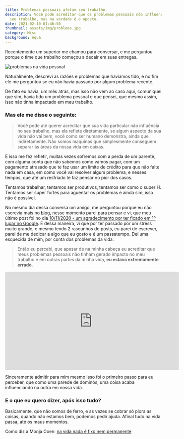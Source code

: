 ```yaml
---
title: Problemas pessoais afetam seu trabalho
description: Você pode acreditar que os problemas pessoais não influenciam no
  seu trabalho, mas na verdade é o oposto.
date: 2021-02-10 01:46:50
thumbnail: assets/img/problems.jpg
category: Misc
background: Aqua
---
```

Recentemente um superior me chamou para conversar, e me perguntou porque o time que trabalho começou a decair em suas entregas.

![problemas na vida pessoal](assets/img/problems.jpg "problemas na vida pessoal")

Naturalmente, descrevi as razões e problemas que havíamos tido, e no fim ele me perguntou se eu não havia passado por algum problema recente.

De fato eu havia, um mês atrás, mas isso não vem ao caso aqui, comuniquei que sim, havia tido um problema pessoal e que pensei, que mesmo assim, isso não tinha impactado em meu trabalho.

### Mas ele me disse o seguinte:

> Você pode até querer acreditar que sua vida particular não influência no seu trabalho, mas ela reflete diretamente, se algum aspecto da sua vida não vai bem, você como ser humano demonstra, ainda que indiretamente. Não somos maquinas que simplesmente conseguem separar ás áreas da nossa vida em caixas.

E isso me fez refletir, muitas vezes sofremos com a perda de um parente, com  alguma conta que não sabemos como vamos pagar, com um pagamento atrasado que te faz usar um limite de crédito para que não falte nada em casa, em como você vai resolver algum problema, e nesses tempos, que até um resfriado te faz pensar no pior dos casos.

Tentamos trabalhar, tentamos ser produtivos, tentamos ser como o super H. Tentamos ser super fortes para aguentar os problemas e ainda sim, isso não é possível.

No mesmo dia dessa conversa um amigo, me perguntou porque eu não escrevia mais no [blog](https://jorgemendes.com.br/), nesse momento parei para pensar e vi, que meu último post foi no dia [10/11/2020 - um agradecimento por ter ficado em 1º lugar no Google](https://jorgemendes.com.br/primeiro-lugar-no-google/). E dessa maneira, vi que por ter passado por um stress muito grande, e mesmo tendo 2 rascunhos de posts, eu parei de escrever, parei de me dedicar a algo que eu gosto e é um passatempo. Dei uma esquecida de mim, por conta dos problemas da vida.

> Então eu percebi, que apesar de na minha cabeça eu acreditar que meus problemas pessoais não tinham gerado impacto no meu trabalho e em outras partes da minha vida, **eu estava extremamente errado**.

<iframe width="560" height="315" src="https://www.youtube.com/embed/NlHAW1YTWiM" frameborder="0" allow="accelerometer; autoplay; clipboard-write; encrypted-media; gyroscope; picture-in-picture" allowfullscreen></iframe>

Sinceramente admitir para mim mesmo isso foi o primeiro passo para eu perceber, que como uma parede de dominós, uma coisa acaba influenciando na outra em nossa vida.

### E o que eu quero dizer, após isso tudo?

Basicamente, que não somos de ferro, e as vezes se cobrar só piora as coisas, quando não estamos bem, podemos pedir ajuda. Afinal tudo na vida passa, até os maus momentos. 

Como diz a Monja Coen: [na vida nada é fixo nem permanente](https://www.youtube.com/watch?v=Lk4QWum2Jmc)